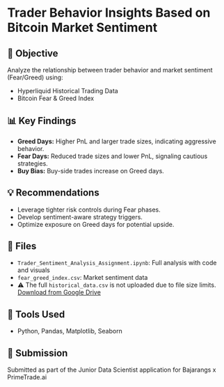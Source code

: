 # Trader Behavior Insights Based on Bitcoin Market Sentiment

## 📌 Objective
Analyze the relationship between trader behavior and market sentiment (Fear/Greed) using:
- Hyperliquid Historical Trading Data
- Bitcoin Fear & Greed Index

## 📊 Key Findings
- **Greed Days:** Higher PnL and larger trade sizes, indicating aggressive behavior.
- **Fear Days:** Reduced trade sizes and lower PnL, signaling cautious strategies.
- **Buy Bias:** Buy-side trades increase on Greed days.

## 💡 Recommendations
- Leverage tighter risk controls during Fear phases.
- Develop sentiment-aware strategy triggers.
- Optimize exposure on Greed days for potential upside.

## 📁 Files
- `Trader_Sentiment_Analysis_Assignment.ipynb`: Full analysis with code and visuals
- `fear_greed_index.csv`: Market sentiment data  
- ⚠️ The full `historical_data.csv` is not uploaded due to file size limits.  
  [Download from Google Drive](https://drive.google.com/file/d/1IAfLZwu6rJzyWKgBToqwSmmVYU6VbjVs/view?usp=sharing)

## 🧠 Tools Used
- Python, Pandas, Matplotlib, Seaborn

## 📧 Submission
Submitted as part of the Junior Data Scientist application for Bajarangs x PrimeTrade.ai
